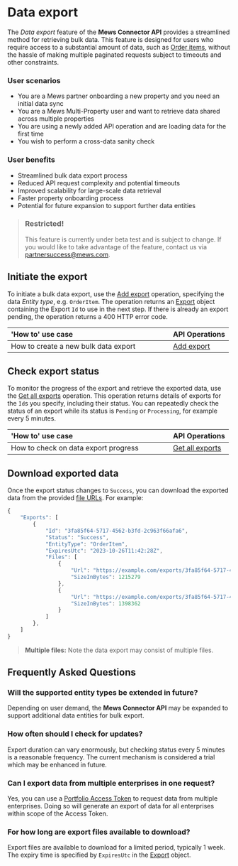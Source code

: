 # Data export

The _Data export_ feature of the **Mews Connector API** provides a streamlined method for retrieving bulk data. This feature is designed for users who require access to a substantial amount of data, such as [Order items](../operations/orderitems.md#order-item), without the hassle of making multiple paginated requests subject to timeouts and other constraints.

### User scenarios

- You are a Mews partner onboarding a new property and you need an initial data sync
- You are a Mews Multi-Property user and want to retrieve data shared across multiple properties
- You are using a newly added API operation and are loading data for the first time
- You wish to perform a cross-data sanity check

### User benefits

- Streamlined bulk data export process
- Reduced API request complexity and potential timeouts
- Improved scalability for large-scale data retrieval
- Faster property onboarding process
- Potential for future expansion to support further data entities

> ### Restricted!
>
> This feature is currently under beta test and is subject to change. If you would like to take advantage of the feature, contact us via [partnersuccess@mews.com](mailto://partnersuccess@mews.com).

## Initiate the export

To initiate a bulk data export, use the [Add export](../operations/exports.md#add-export) operation, specifying the data _Entity type_, e.g. `OrderItem`. The operation returns an [Export](../operations/exports.md#export) object containing the Export `Id` to use in the next step. If there is already an export pending, the operation returns a 400 HTTP error code.

| <div style="width:350px">'How to' use case</div> | API Operations |
| :-- | :-- |
| How to create a new bulk data export | [Add export](../operations/exports.md#add-export) |

## Check export status

To monitor the progress of the export and retrieve the exported data, use the [Get all exports](../operations/exports.md#get-all-exports) operation. This operation returns details of exports for the `Id`s you specify, including their status. You can repeatedly check the status of an export while its status is `Pending` or `Processing`, for example every 5 minutes.

| <div style="width:350px">'How to' use case</div> | API Operations |
| :-- | :-- |
| How to check on data export progress | [Get all exports](../operations/exports.md#get-all-exports) |

## Download exported data

Once the export status changes to `Success`, you can download the exported data from the provided [file URLs](../operations/exports.md#exported-file). For example:

```javascript
{
    "Exports": [
        {
            "Id": "3fa85f64-5717-4562-b3fd-2c963f66afa6",
            "Status": "Success",
            "EntityType": "OrderItem",
            "ExpiresUtc": "2023-10-26T11:42:28Z",
            "Files": [
                {
                    "Url": "https://example.com/exports/3fa85f64-5717-4562-b3fd-2c963f66afa6-1.jsonl?example=signature",
                    "SizeInBytes": 1215279
                },
                {
                    "Url": "https://example.com/exports/3fa85f64-5717-4562-b3fd-2c963f66afa6-2.jsonl?example=signature",
                    "SizeInBytes": 1398362
                }
            ]
        },
    ]
}
```
> **Multiple files:** Note the data export may consist of multiple files.

## Frequently Asked Questions

### Will the supported entity types be extended in future?

Depending on user demand, the **Mews Connector API** may be expanded to support additional data entities for bulk export.

### How often should I check for updates?

Export duration can vary enormously, but checking status every 5 minutes is a reasonable frequency. The current mechanism is considered a trial which may be enhanced in future.

### Can I export data from multiple enterprises in one request?

Yes, you can use a [Portfolio Access Token](../guidelines/multi-property.md) to request data from multiple enterprises. Doing so will generate an export of data for all enterprises within scope of the Access Token.

### For how long are export files available to download?

Export files are available to download for a limited period, typically 1 week. The expiry time is specified by `ExpiresUtc` in the [Export](../operations/exports.md#export) object.
